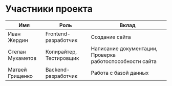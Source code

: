 # Участники проекта  

| Имя       | Роль               | Вклад                          |  
|-----------|--------------------|--------------------------------|  
| Иван Жердин | Frontend-разработчик | Создание сайта      |  
| Степан Мухаметов | Копирайтер, Тестировщик          | Написание документации, Проверка работоспособности сайта    |  
| Матвей Грищенко | Backend-разработчик         | Работа с базой данных   |  
